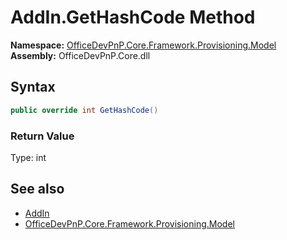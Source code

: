 # AddIn.GetHashCode Method  
  

**Namespace:** [OfficeDevPnP.Core.Framework.Provisioning.Model](OfficeDevPnP.Core.Framework.Provisioning.Model.md)  
**Assembly:** OfficeDevPnP.Core.dll  
## Syntax
```C#
public override int GetHashCode()
```
### Return Value
Type: int  

## See also
- [AddIn](OfficeDevPnP.Core.Framework.Provisioning.Model.AddIn.md) 
- [OfficeDevPnP.Core.Framework.Provisioning.Model](OfficeDevPnP.Core.Framework.Provisioning.Model.md) 
